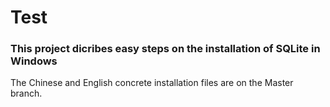 # Test
### This project dicribes easy steps on the installation of SQLite in Windows
 The Chinese and English concrete installation files are on the Master branch.
